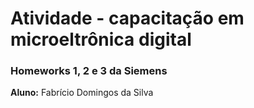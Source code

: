 # Atividade - capacitação em microeltrônica digital

### Homeworks 1, 2 e 3 da Siemens

**Aluno:** Fabrício Domingos da Silva
